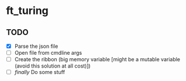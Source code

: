 # ft_turing

## TODO
- [x] Parse the json file
- [ ] Open file from cmdline args
- [ ] Create the ribbon (big memory variable [might be a mutable variable (avoid this solution at all cost)])
- [ ] *finally* Do some stuff
